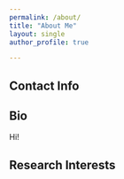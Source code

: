 ```yaml
---
permalink: /about/
title: "About Me"
layout: single
author_profile: true

---
```


## Contact Info

## Bio
Hi!

## Research Interests

